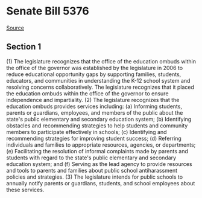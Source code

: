 # Senate Bill 5376

[Source](http://lawfilesext.leg.wa.gov/biennium/2021-22/Xml/Bills/Senate%20Bills/5376.xml)
## Section 1
(1) The legislature recognizes that the office of the education ombuds within the office of the governor was established by the legislature in 2006 to reduce educational opportunity gaps by supporting families, students, educators, and communities in understanding the K-12 school system and resolving concerns collaboratively. The legislature recognizes that it placed the education ombuds within the office of the governor to ensure independence and impartiality.
(2) The legislature recognizes that the education ombuds provides services including:
(a) Informing students, parents or guardians, employees, and members of the public about the state's public elementary and secondary education system;
(b) Identifying obstacles and recommending strategies to help students and community members to participate effectively in schools;
(c) Identifying and recommending strategies for improving student success;
(d) Referring individuals and families to appropriate resources, agencies, or departments;
(e) Facilitating the resolution of informal complaints made by parents and students with regard to the state's public elementary and secondary education system; and
(f) Serving as the lead agency to provide resources and tools to parents and families about public school antiharassment policies and strategies.
(3) The legislature intends for public schools to annually notify parents or guardians, students, and school employees about these services.
